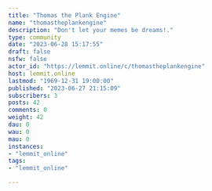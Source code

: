 ```yaml
---
title: "Thomas the Plank Engine" 
name: "thomastheplankengine"
description: "Don't let your memes be dreams!."
type: community
date: "2023-06-28 15:17:55"
draft: false
nsfw: false
actor_id: "https://lemmit.online/c/thomastheplankengine"
host: lemmit.online
lastmod: "1969-12-31 19:00:00"
published: "2023-06-27 21:15:09"
subscribers: 3
posts: 42
comments: 0
weight: 42
dau: 0
wau: 0
mau: 0
instances:
- "lemmit_online"
tags: 
- "lemmit_online"

---
```

